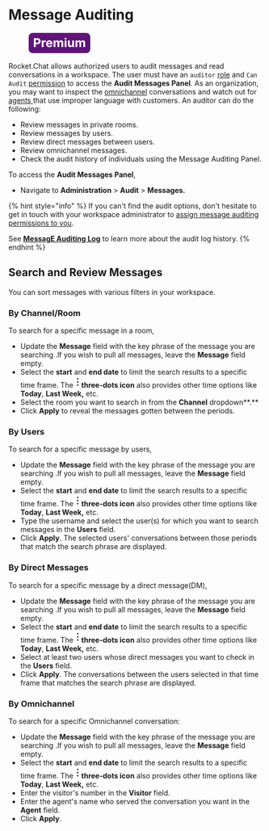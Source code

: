 # Message Auditing

<figure><img src="../../.gitbook/assets/Premium.svg" alt=""><figcaption></figcaption></figure>

Rocket.Chat allows authorized users to audit messages and read conversations in a workspace. The user must have an `auditor` [role](../../setup-and-configure/roles-in-rocket.chat.md) and `Can Audit` [permission](../workspace-administration/permissions/) to access the **Audit Messages Panel**. As an organization, you may want to inspect the [omnichannel](../omnichannel/) conversations and watch out for [agents ](../omnichannel/agents.md)that use improper language with customers. An auditor can do the following:

* Review messages in private rooms.
* Review messages by users.
* Review direct messages between users.
* Review omnichannel messages.
* Check the audit history of individuals using the Message Auditing Panel.

To access the **Audit Messages Panel**,

* Navigate to **Administration** > **Audit** > **Messages.**

{% hint style="info" %}
If you can't find the audit options, don't hesitate to get in touch with your workspace administrator to [assign message auditing permissions to you](assign-message-auditing-permissions-to-specific-users.md).

See [**MessagE Auditing Log**](./) to learn more about the audit log history.
{% endhint %}

## Search and Review Messages

You can sort messages with various filters in your workspace.

### By Channel/Room

To search for a specific message in a room,

* Update the **Message** field with the key phrase of the message you are searching .lf you wish to pull all messages, leave the **Message** field empty.
* Select the **start** and **end date** to limit the search results to a specific time frame. The ![](../../.gitbook/assets/three-dot-icon.png)**three-dots icon** also provides other time options like **Today**, **Last Week,** etc.
* Select the room you want to search in from the **Channel** dropdown\*\*.\*\*
* Click **Apply** to reveal the messages gotten between the periods.

### By Users

To search for a specific message by users,

* Update the **Message** field with the key phrase of the message you are searching .lf you wish to pull all messages, leave the **Message** field empty.
* Select the **start** and **end date** to limit the search results to a specific time frame. The ![](../../.gitbook/assets/three-dot-icon.png)**three-dots icon** also provides other time options like **Today**, **Last Week,** etc.
* Type the username and select the user(s) for which you want to search messages in the **Users** field.
* Click **Apply**. The selected users' conversations between those periods that match the search phrase are displayed.

### By Direct Messages

To search for a specific message by a direct message(DM),

* Update the **Message** field with the key phrase of the message you are searching .lf you wish to pull all messages, leave the **Message** field empty.
* Select the **start** and **end date** to limit the search results to a specific time frame. The ![](../../.gitbook/assets/three-dot-icon.png)**three-dots icon** also provides other time options like **Today**, **Last Week,** etc.
* Select at least two users whose direct messages you want to check in the **Users** field.
* Click **Apply**. The conversations between the users selected in that time frame that matches the search phrase are displayed.

### By Omnichannel

To search for a specific Omnichannel conversation:

* Update the **Message** field with the key phrase of the message you are searching .lf you wish to pull all messages, leave the **Message** field empty.
* Select the **start** and **end date** to limit the search results to a specific time frame. The ![](../../.gitbook/assets/three-dot-icon.png)**three-dots icon** also provides other time options like **Today**, **Last Week,** etc.
* Enter the visitor's number in the **Visitor** field.
* Enter the agent's name who served the conversation you want in the **Agent** field.
* Click **Apply**.
